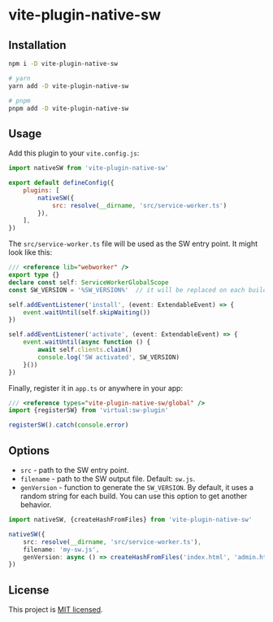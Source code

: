 # vite-plugin-native-sw

## Installation

```bash
npm i -D vite-plugin-native-sw

# yarn 
yarn add -D vite-plugin-native-sw

# pnpm 
pnpm add -D vite-plugin-native-sw
```

## Usage

Add this plugin to your `vite.config.js`:

```js
import nativeSW from 'vite-plugin-native-sw'

export default defineConfig({
	plugins: [
		nativeSW({
			src: resolve(__dirname, 'src/service-worker.ts')
		}),
	],
})
```

The `src/service-worker.ts` file will be used as the SW entry point. It might look like this:

```ts
/// <reference lib="webworker" />
export type {}
declare const self: ServiceWorkerGlobalScope
const SW_VERSION = '%SW_VERSION%'  // it will be replaced on each build

self.addEventListener('install', (event: ExtendableEvent) => {
	event.waitUntil(self.skipWaiting())
})

self.addEventListener('activate', (event: ExtendableEvent) => {
	event.waitUntil(async function () {
		await self.clients.claim()
		console.log('SW activated', SW_VERSION)
	}())
})
```

Finally, register it in `app.ts` or anywhere in your app:

```ts
/// <reference types="vite-plugin-native-sw/global" />
import {registerSW} from 'virtual:sw-plugin'

registerSW().catch(console.error)
```

## Options

- `src` - path to the SW entry point.
- `filename` - path to the SW output file. Default: `sw.js`.
- `genVersion` - function to generate the `SW_VERSION`. By default, it uses a random string for each build. You can use
	this option to get another behavior.

```ts
import nativeSW, {createHashFromFiles} from 'vite-plugin-native-sw'

nativeSW({
	src: resolve(__dirname, 'src/service-worker.ts'),
	filename: 'my-sw.js',
	genVersion: async () => createHashFromFiles('index.html', 'admin.html'),
})
```

## License

This project is [MIT licensed](LICENSE).
